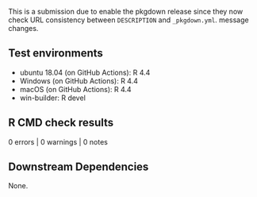 This is a submission due to enable the pkgdown release since they now check 
URL consistency between `DESCRIPTION` and `_pkgdown.yml`.
message changes.

## Test environments

-   ubuntu 18.04 (on GitHub Actions): R 4.4
-   Windows (on GitHub Actions): R 4.4
-   macOS (on GitHub Actions): R 4.4
-   win-builder: R devel

## R CMD check results

0 errors \| 0 warnings \| 0 notes

## Downstream Dependencies

None.

